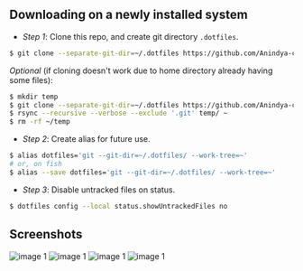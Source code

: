 ## Downloading on a newly installed system

- _Step 1_: Clone this repo, and create git directory `.dotfiles`.

```bash
$ git clone --separate-git-dir=~/.dotfiles https://github.com/Anindya-ctrl/.dotfiles.git ~
```

_Optional_ (if cloning doesn't work due to home directory already having some files):

```bash
$ mkdir temp
$ git clone --separate-git-dir=~/.dotfiles https://github.com/Anindya-ctrl/.dotfiles.git temp
$ rsync --recursive --verbose --exclude '.git' temp/ ~
$ rm -rf ~/temp
```

- _Step 2_: Create alias for future use.

```bash
$ alias dotfiles='git --git-dir=~/.dotfiles/ --work-tree=~'
# or, on fish
$ alias --save dotfiles='git --git-dir=~/.dotfiles/ --work-tree=~'
```

- _Step 3_: Disable untracked files on status.

```bash
$ dotfiles config --local status.showUntrackedFiles no
```

## Screenshots

![image 1](https://images2.imgbox.com/ef/6e/YudAA8zE_o.png)
![image 1](https://images2.imgbox.com/0e/92/hsPoq9rl_o.png)
![image 1](https://images2.imgbox.com/a7/72/oCicjAOX_o.png)
![image 1](https://images2.imgbox.com/e0/52/11strJHm_o.png)
